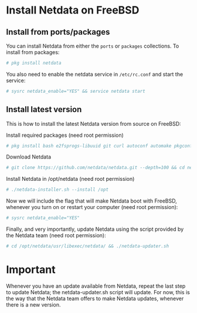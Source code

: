 <!--
---
title: "Install Netdata on FreeBSD"
custom_edit_url: https://github.com/netdata/netdata/edit/master/packaging/installer/methods/freebsd.md
---
-->

# Install Netdata on FreeBSD

## Install from ports/packages
You can install Netdata from either the `ports` or `packages` collections. To install from packages:
```sh
# pkg install netdata
```
You also need to enable the netdata service in `/etc/rc.conf` and start the service:
```sh
# sysrc netdata_enable="YES" && service netdata start
```

## Install latest version
This is how to install the latest Netdata version from source on FreeBSD:

Install required packages (need root permission)
```sh
# pkg install bash e2fsprogs-libuuid git curl autoconf automake pkgconf pidof Judy liblz4 libuv json-c cmake
```

Download Netdata
```sh
# git clone https://github.com/netdata/netdata.git --depth=100 && cd netdata
```

Install Netdata in /opt/netdata (need root permission)
```sh
# ./netdata-installer.sh --install /opt
```

Now we will include the flag that will make Netdata boot with FreeBSD, whenever you turn on or restart your computer (need root permission):
```sh
# sysrc netdata_enable="YES"
```

Finally, and very importantly, update Netdata using the script provided by the Netdata team (need root permission):
```sh
# cd /opt/netdata/usr/libexec/netdata/ && ./netdata-updater.sh
```

# Important
Whenever you have an update available from Netdata, repeat the last step to update Netdata; the netdata-updater.sh script will update. For now, this is the way that the Netdata team offers to make Netdata updates, whenever there is a new version.
